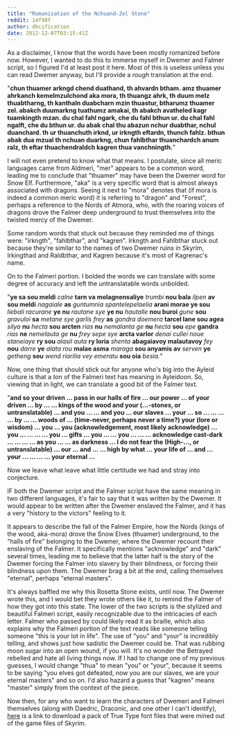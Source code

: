 ```yaml
---
title: "Romanization of the Nchuand-Zel Stone"
reddit: 14f98f
author: dbcification
date: 2012-12-07T03:15:41Z
---
```


As a disclaimer, I know that the words have been mostly romanized before now. However, I wanted to do this to immerse myself in Dwemer and Falmer script, so I figured I'd at least post it here. Most of this is useless unless you can read Dwemer anyway, but I'll provide a *rough* translation at the end.

"**chun thuamer arkngd chend duathand, th ahvardn btham. amz thuamer ahrkanch kemelmzulchond aka mora, th thuangz ahrk, th duum melz thuabtharng, th kanthaln duabcharn mzin thuastur, btharumz thuamer zel. abakch duumarkng tuathumz amakai, th abakch avatheled kagr tuamkingth mzan. du chal fahl ngark, che du fahl bthun ur. du chal fahl ngalft, che du bthun ur. du abak chal thu abazun nchur duabthar, nchul duanchard. th ur thuanchuth irknd, ur irkngth eftardn, thunch fahlz. bthun abak dua mzual th nchuan duarkng, chun fahlbthar thuanchardch anum ralz, th eftar thuachendraldch kagren thua vanchningth.**"

I will not even pretend to know what that means. I postulate, since all meric languages came from Aldmeri, "mer" appears to be a common word, leading me to conclude that "thuamer" may have been the Dwemer word for Snow Elf. Furthermore, "aka" is a very specific word that is almost always associated with dragons. Seeing it next to "mora" denotes that (if mora is indeed a common meric word) it is referring to "dragon" and "Forest", perhaps a reference to the Nords of Atmora, who, with the roaring voices of dragons drove the Falmer deep underground to trust themselves into the twisted mercy of the Dwemer.

Some random words that stuck out because they reminded me of things were: "irkngth", "fahlbthar", and "kagren". Irkngth and Fahlbthar stuck out because they're similar to the names of two Dwemer ruins in Skyrim, Irkingthad and Raldbthar, and Kagren because it's most of Kagrenac's name. 

On to the Falmeri portion. I bolded the words we can translate with some degree of accuracy and left the untranslatable words unbolded.

"**ye sa sou meldi** *calne* **tarn va molagnensaliye** *trumbi* **nou bala** *ilpen* **av sou meldi** *nagaiale* **as** *guntumnia spantelepelaelia* **arani morae ye sou** *liebali racurane* **ye nu** *rautane sye* **ye nu** *hautalle* **nou buroi** *gune* **sou** *gravuloi* **sa** *metane sye garlis frey* **as** *gondra doemera* **tarcel lane sou agea** *silya* **nu** *hecta* **sou arcten** *rias* **nu** *nemalanta ge* **nu** *hecta* **sou** *epe* **gandra** *rias* **ne** *nemelauta ge* **nu** *frey sepe sye* **arcta varlor** *denai cullei noue staneiaye* **ry sou** *alasil auta* **ry loria** *shenta* **abagaiavoy malautavoy** *fey* **nou** *darre* **ye** *alata rou* **malae asma** *maraga* **sou anyamis av** *serven* **ye** *getheng* **sou** *wend riarilia vey emeratu* **sou oia** *besia.*"

Now, one thing that should stick out for anyone who's big into the Ayleid culture is that a *ton* of the Falmeri text has meaning in Ayleidoon. So, viewing that in light, we can translate a good bit of the Falmer text.

"**and so your driven ... pass in our halls of fire ... our power ... of your driven ... by ... ... kings of the wood and your (...-stones, or untranslatable) ... and you ... ... and you ... our slaves ... your ... so ... ... ... ... by ... ... woods of ... (time-never, perhaps never a time?) your (lore or wisdom) ... you ... you (acknowledgement, most likely acknowledge) ... you ... ... ... ... you ... gifts ... you ... ... you ... ... ... acknowledge cast-dark ... ... ... ... as you ... ... as darkness ... I do not fear the (High-..., or untranslatable) ... our ... and ... ... high by what ... your life of ... and ... your ... ... ... ... your eternal ...**

Now we leave what leave what little certitude we had and stray into conjecture. 

IF both the Dwemer script and the Falmer script have the same meaning in two different languages, it's fair to say that it was written by the Dwemer. It would appear to be written after the Dwemer enslaved the Falmer, and it has a very "history to the victors" feeling to it.

It appears to describe the fall of the Falmer Empire, how the Nords (kings of the wood, aka-mora) drove the Snow Elves (thuamer) underground, to the "halls of fire" belonging to the Dwemer, where the Dwemer recount their enslaving of the Falmer. It specifically mentions "acknowledge" and "dark" several times, leading me to believe that the latter half is the story of the Dwemer forcing the Falmer into slavery by their blindness, or forcing their blindness upon them. The Dwemer brag a bit at the end, calling themselves "eternal", perhaps "eternal masters". 

It's always baffled me why this Rosetta Stone exists, until now. The Dwemer wrote this, and I would bet they wrote others like it, to remind the Falmer of how they got into this state. The lower of the two scripts is the stylized and beautiful Falmeri script, easily recognizable due to the intricacies of each letter. Falmer who passed by could likely read it as braille, which also explains why the Falmeri portion of the text reads like someone telling someone "this is your lot in life". The use of "you" and "your" is incredibly telling, and shows just how sadistic the Dwemer could be. That was rubbing moon sugar into an open wound, if you will. It's no wonder the Betrayed rebelled and hate all living things now. If I had to change one of my previous guesses, I would change "thua" to mean "you" or "your", because it seems to be saying "you elves got defeated, now you are our slaves, we are your eternal masters" and so on. I'd also hazard a guess that "kagren" means "master" simply from the context of the piece.

Now then, for any who want to learn the characters of Dwemeri and Falmeri themselves (along with Daedric, Draconic, and one other I can't identify), [here](http://www.mediafire.com/?wadg7ddzd412pmd) is a link to download a pack of True Type font files that were mined out of the game files of Skyrim.
